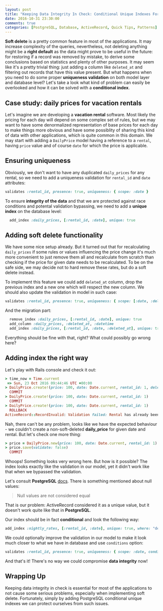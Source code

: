 ```yaml
---
layout: post
title: "Keeping Data Integrity In Check: Conditional Unique Indexes For Soft Delete"
date: 2016-10-31 23:30:00
comments: true
categories: [PostgreSQL, Database, ActiveRecord, Quick Tips, Patterns]
---
```


<p><strong>Soft delete</strong> is a pretty common feature in most of the applications. It may increase complexity of the queries, nevertheless, not deleting anything might be a <strong>right default</strong> as the data might prove to be useful in the future: for restoring if a record was removed by mistake, to derive some conclusions based on statistics and plenty of other purposes. It may seem like it's a pretty trivial thing: just adding a column like <code>deleted_at</code> and filtering out records that have this value present. But what happens when you need to do some proper <strong>uniqueness validation</strong> on both model layer and database level? Let's take a look what kind of problem can easily be overlooked and how it can be solved with a <strong>conditional index</strong>.</p>

<!--more-->

<h2>Case study: daily prices for vacation rentals</h2>

<p>Let's imagine we are developing a <strong>vacation rental</strong> software. Most likely the pricing for each day will depend on some complex set of rules, but we may want to have some denormalized representation of base prices for each day to make things more obvious and have some possiblity of sharing this kind of data with other applications, which is quite common in this domain. We may start with adding a <code>DailyPrice</code> model having a reference to a <code>rental</code>, having <code>price</code> value and of course <code>date</code> for which the price is applicable.</p>

<h2>Ensuring uniqueness</h2>

<p>Obviously, we don't want to have any duplicated <code>daily_prices</code> for any rental, so we need to add a uniqueness validation for <code>rental_id</code> and <code>date</code> attributes:</p>

``` ruby app/models/daily_price.rb
validates :rental_id, presence: true, uniqueness: { scope: :date }
```

<p>To ensure <strong>integrity of the data</strong> and that we are protected against race conditions and potental validation bypassing, we need to add a <strong>unique index</strong> on the database level:</p>

``` ruby db/migrate/20161030120000_add_unique_index_for_daily_prices.rb
  add_index :daily_prices, [:rental_id, :date], unique: true
```

<h2>Adding soft delete functionality</h2>

<p>We have some nice setup already. But it turned out that for recalculating <code>daily_prices</code> if some rules or values influencing the price change it's much more convenient to just remove them all and recalculate from scratch than checking if the price for given date needs to be recalculated. To be on the safe side, we may decide not to hard remove these rates, but do a soft delete instead.</p>

<p>To implement this feature we could add <code>deleted_at</code> column, drop the previous index and a new one which will respect the new column. We should also update the validation in model in such case:</p>

``` ruby app/models/daily_price.rb
validates :rental_id, presence: true, uniqueness: { scope: [:date, :deleted_at] }
```

<p>And the migration part:</p>

``` ruby db/migrate/20161030120000_add_deleted_at_to_daily_prices.rb
  remove_index :daily_prices, [:rental_id, :date], unique: true
  add_column :daily_prices, :deleted_at, :datetime
  add_index :daily_prices, [:rental_id, :date, :deleted_at], unique: true
```

<p>Everything should be fine with that, right? What could possibly go wrong here?</p>

<h2>Adding index the right way</h2>

<p>Let's play with Rails console and check it out:</p>

``` ruby
> time_now = Time.current
 => Sun, 23 Oct 2016 09:44:46 UTC +00:00
> DailyPrice.create!(price: 100, date: Date.current, rental_id: 1, deleted_at: time_now)
  COMMIT
> DailyPrice.create!(price: 100, date: Date.current, rental_id: 1)
  COMMIT
> DailyPrice.create!(price: 100, date: Date.current, rental_id: 1)
  ROLLBACK
ActiveRecord::RecordInvalid: Validation failed: Rental has already been taken
```

<p>Nah, there can't be any problem, looks like we have the expected behaviour - we couldn't create a non-soft-deleted <strong>daily_price</strong> for given date and rental. But let's check one more thing:</p>

``` ruby
> price = DailyPrice.new(price: 100, date: Date.current, rental_id: 1)
> price.save(validate: false)
  COMMIT
```

<p>Whoops! Something looks very wrong here. But how is it possible? The index looks exactly like the validation in our model, yet it didn't work like that when we bypassed the validation.</p>

<p>Let's consult <strong>PostgreSQL</strong> <a href="https://www.postgresql.org/docs/9.0/static/indexes-unique.html" target="_blank">docs</a>. There is something mentioned about null values: </p>

> Null values are not considered equal

<p>That is our problem: ActiveRecord considered it as a unique value, but it doesn't work quite like that in <strong>PostgreSQL</strong>.</p>

<p>Our index should be in fact <strong>conditional</strong> and look the following way:</p>

``` ruby
add_index :nightly_rates, [:rental_id, :date], unique: true, where: "deleted_at IS NULL"
```

<p>We could optionally improve the validation in our model to make it look much closer to what we have in database and use <code>conditions</code> option:</p>

``` ruby app/models/daily_price.rb
validates :rental_id, presence: true, uniqueness: { scope: :date, conditions: -> { where(deleted_at: nil) } }
```

<p>And that's it! There's no way we could compromise <strong>data integrity</strong> now!</p>

<h2>Wrapping Up</h2>

<p>Keeping data integrity in check is essential for most of the applications to not cause some serious problems, especially when implementing soft delete. Fortunately, simply by adding PostgreSQL conditional unique indexes we can protect ourselves from such issues.</p>
